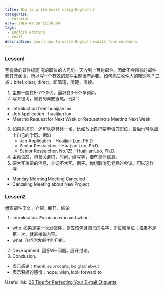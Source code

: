 ```yaml
---
title: How to write email using English 2
categories: 
 - tutorial 
date: 2019-06-25 11:30:00
tags: 
 - English writing
 - email
description: Learn how to write English emails from coursera
---
```

<!-- more -->

### Lesson1
写有效的邮件标题
有的职位的人可能一天收到上百封邮件，因此不会所有的邮件都打开阅读，所以写一个有效的邮件主题很有必要。如何抓住收件人的眼球呢？三点：brief, clear, direct。即简短，清楚，直接。
1. 主题一般在5-7个单词，最好在3-5个单词内。
2. 写关键词，重要的词放首尾。例如：
- Introduction from huaijian luo
- Job Application - huaijian luo
- Meeting Request for Next Week or Requesting a Meeting Next Week.
3. 如果是求职，还可以更具体一点，比如放上自己要申请的职位，最后也可以加上自己的学历。例如
	- Job Application - Huaijian Luo, Ph.D.
	- Senior Researcher - Huaijian Luo, Ph.D.
	- Senior Researcher, No.123 -  Huaijian Luo, Ph.D.
4. 主动语态，包含关键词，时间，缩写等，要有具体信息。
5. 要大写重要的信息，介词不大写。例子。你想取消见老板的会议。可以这样写：
- Monday Morning Meeting Canceled
- Canceling Meeting about New Project

### Lesson2
组织邮件正文：介绍，展开，结论
1. Introduction. Focus on who and what. 
- who: 如果是第一次发邮件，则应该包含自己的名字，职位和单位；如果不是第一次，就直接说内容。
- what: 介绍你发邮件的目的。
2. Development. 回答WH问题。展开讨论。
3. Conclusion. 
- 表示感谢：thank, appreciate, be glad about
- 表示积极的感情：hope, wish, look forward to

Useful link:
[25 Tips for Perfecting Your E-mail Etiquette](https://www.inc.com/guides/2010/06/email-etiquette.html)